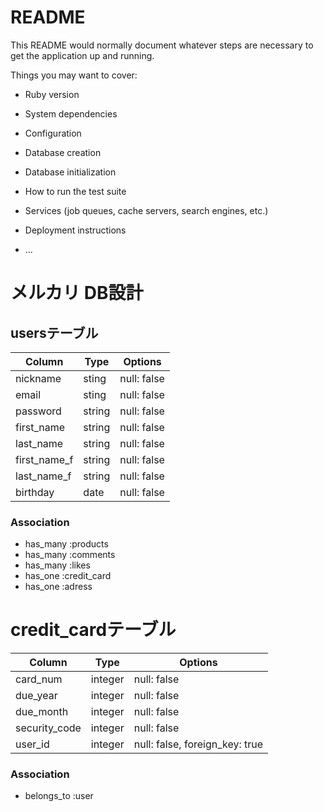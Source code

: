 # README

This README would normally document whatever steps are necessary to get the
application up and running.

Things you may want to cover:

* Ruby version

* System dependencies

* Configuration

* Database creation

* Database initialization

* How to run the test suite

* Services (job queues, cache servers, search engines, etc.)

* Deployment instructions

* ...

# メルカリ DB設計
## usersテーブル
|Column       |Type    |Options    |
|-------------|--------|-----------|
|nickname     |sting   |null: false|
|email        |sting   |null: false|
|password     |string  |null: false|
|first_name   |string  |null: false|
|last_name    |string  |null: false|
|first_name_f |string  |null: false|
|last_name_f  |string  |null: false|
|birthday     |date    |null: false|
### Association
- has_many :products
- has_many :comments
- has_many :likes
- has_one  :credit_card
- has_one  :adress


# credit_cardテーブル
|Column         |Type    |Options                       |
|---------------|--------|------------------------------|
|card_num       |integer |null: false                   |
|due_year       |integer |null: false                   |
|due_month      |integer |null: false                   |
|security_code  |integer |null: false                   |
|user_id        |integer |null: false, foreign_key: true|
### Association
- belongs_to :user